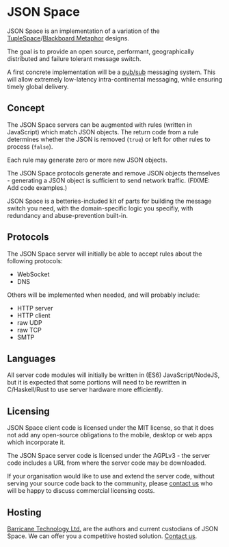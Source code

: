 JSON Space
==========

JSON Space is an implementation of a variation of the [TupleSpace](http://c2.com/cgi/wiki?TupleSpace)/[Blackboard Metaphor](https://en.wikipedia.org/wiki/Blackboard_system#Metaphor) designs.

The goal is to provide an open source, performant, geographically distributed and failure tolerant message switch.

A first concrete implementation will be a [pub/sub](https://en.wikipedia.org/wiki/Publish%E2%80%93subscribe_pattern) messaging system.  This will allow extremely low-latency intra-continental messaging, while ensuring timely global delivery. 


Concept
-------

The JSON Space servers can be augmented with rules (written in JavaScript) which match JSON objects.  The return code from a rule determines whether the JSON is removed (`true`) or left for other rules to process (`false`). 

Each rule may generate zero or more new JSON objects.

The JSON Space protocols generate and remove JSON objects themselves - generating a JSON object is sufficient to send network traffic.  (FIXME: Add code examples.)

JSON Space is a betteries-included kit of parts for building the message switch you need, with the domain-specific logic you specifiy, with redundancy and abuse-prevention built-in.


Protocols
---------

The JSON Space server will initially be able to accept rules about the following protocols:

* WebSocket
* DNS

Others will be implemented when needed, and will probably include:

* HTTP server
* HTTP client
* raw UDP
* raw TCP
* SMTP


Languages
---------

All server code modules will initially be written in (ES6) JavaScript/NodeJS, but it is expected that some portions will need to be rewritten in C/Haskell/Rust to use server hardware more efficiently.


Licensing
---------

JSON Space client code is licensed under the MIT license, so that it does not add any open-source obligations to the mobile, desktop or web apps which incorporate it.

The JSON Space server code is licensed under the AGPLv3 - the server code includes a URL from where the server code may be downloaded.

If your organisation would like to use and extend the server code, without serving your source code back to the community, please [contact us](jsonspace_licensing@barricane.com) who will be happy to discuss commercial licensing costs. 
 

Hosting
-------

[Barricane Technology Ltd.](http://www.barricane.com) are the authors and current custodians of JSON Space.  We can offer you a competitive hosted solution.  [Contact us](jsonspace_hosting@barricane.com).
